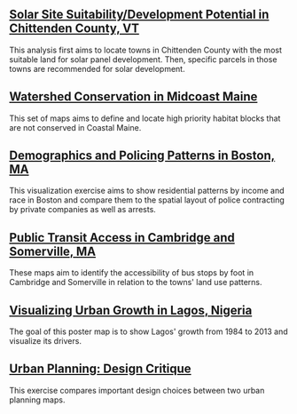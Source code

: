 
## [Solar Site Suitability/Development Potential in Chittenden County, VT](vtSolar/vtSolar.md)
This analysis first aims to locate towns in Chittenden County with the most suitable land for solar panel development. Then, specific parcels in those towns are recommended for solar development.

## [Watershed Conservation in Midcoast Maine](maine/maine.md)
This set of maps aims to define and locate high priority habitat blocks that are not conserved in Coastal Maine.

## [Demographics and Policing Patterns in Boston, MA](bostonPolice/bostonPolice.md)
This visualization exercise aims to show residential patterns by income and race in Boston and compare them to the spatial layout of police contracting by private companies as well as arrests.

## [Public Transit Access in Cambridge and Somerville, MA](camberville/camberville.md)
These maps aim to identify the accessibility of bus stops by foot in Cambridge and Somerville in relation to the towns' land use patterns.

## [Visualizing Urban Growth in Lagos, Nigeria](lagos/lagos.md)
The goal of this poster map is to show Lagos' growth from 1984 to 2013 and visualize its drivers.

## [Urban Planning: Design Critique](crit/crit.md)
This exercise compares important design choices between two urban planning maps. 
